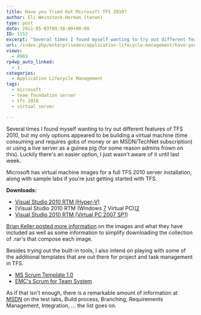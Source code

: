 ```yaml
---
title: Have you Tried Out Microsoft TFS 2010?
author: Eli Weinstock-Herman (tarwn)
type: post
date: 2011-05-03T09:56:00+00:00
ID: 1152
excerpt: "Several times I found myself wanting to try out different features of TFS 2010, but my only options appeared to be building a virtual machine (time consuming and requires gobs of money or an MSDN/TechNet subscription) or using a live server as a guinea pig (for some reason admins frown on this). Luckily there's an easier option, I just wasn't aware of it until last week."
url: /index.php/enterprisedev/application-lifecycle-management/have-you-tried-out-tfs2010/
views:
  - 8983
rp4wp_auto_linked:
  - 1
categories:
  - Application Lifecycle Management
tags:
  - microsoft
  - team foundation server
  - tfs 2010
  - virtual server

---
```

Several times I found myself wanting to try out different features of TFS 2010, but my only options appeared to be building a virtual machine (time consuming and requires gobs of money or an MSDN/TechNet subscription) or using a live server as a guinea pig (for some reason admins frown on this). Luckily there's an easier option, I just wasn't aware of it until last week.

Microsoft has virtual machine images for a full TFS 2010 server installation, along with sample labs if you're just getting started with TFS.

**Downloads:**

  * [Visual Studio 2010 RTM (Hyper-V)][1]
  * [Visual Studio 2010 RTM (Windows [7] Virtual PC)][2]
  * [Visual Studio 2010 RTM (Virtual PC 2007 SP1)][3]

[Brian Keller posted more information][4] on the images and what they have included as well as some information to simplify downloading the collection of .rar's that compose each image.

Besides trying out the built-in tools, I also intend on playing with some of the additional templates that are out there for project and task management in TFS.

  * [MS Scrum Template 1.0][5]
  * [EMC's Scrum for Team System][6]

As if that isn't enough, there is a remarkable amount of information at [MSDN][7] on the test labs, Build process, Branching, Requirements Management, Integration, ... the list goes on.

 [1]: http://www.microsoft.com/downloads/details.aspx?FamilyID=e0198b64-4acb-4709-b07f-359fb4d523bc "Download Hyper-V image"
 [2]: http://www.microsoft.com/downloads/details.aspx?FamilyID=509c3ba1-4efc-42b5-b6d8-0232b2cbb26e "Download Win 7 Virtual PC Image"
 [3]: http://www.microsoft.com/downloads/details.aspx?FamilyID=5e13b15a-fd74-4cd7-b53e-bdf9456855bd "Download Virtual PC 2007 Image"
 [4]: http://blogs.msdn.com/b/briankel/archive/2011/04/15/getting-started-with-the-team-foundation-server-2010-and-project-server-2010-integration-virtual-machine.aspx
 [5]: http://visualstudiogallery.msdn.microsoft.com/59ac03e3-df99-4776-be39-1917cbfc5d8e/ "Download the 1.0 Scrum template"
 [6]: http://scrumforteamsystem.com/ "Scrum for Team System by EMC"
 [7]: http://msdn.microsoft.com/en-us/vstudio/ff637362 "Go to MSDN"